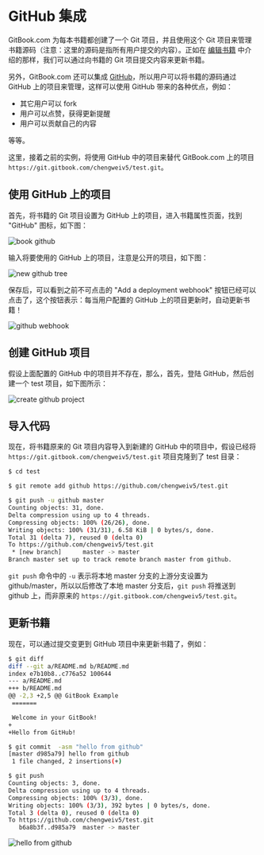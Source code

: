 # GitHub 集成

GitBook.com 为每本书籍都创建了一个 Git 项目，并且使用这个 Git 项目来管理书籍源码（注意：这里的源码是指所有用户提交的内容）。正如在 [编辑书籍](http://www.chengweiyang.cn/edit.html) 中介绍的那样，我们可以通过向书籍的 Git 项目提交内容来更新书籍。

另外，GitBook.com 还可以集成 [GitHub](https://github.com/)，所以用户可以将书籍的源码通过 GitHub 上的项目来管理，这样可以使用 GitHub 带来的各种优点，例如：

- 其它用户可以 fork
- 用户可以点赞，获得更新提醒
- 用户可以贡献自己的内容

等等。

这里，接着之前的实例，将使用 GitHub 中的项目来替代 GitBook.com 上的项目 `https://git.gitbook.com/chengweiv5/test.git`。

## 使用 GitHub 上的项目

首先，将书籍的 Git 项目设置为 GitHub 上的项目，进入书籍属性页面，找到 "GitHub" 图标，如下图：

![book github](https://pzy-images.oss-cn-hangzhou.aliyuncs.com/img/book-property-github.webp)

输入将要使用的 GitHub 上的项目，注意是公开的项目，如下图：

![new github tree](https://pzy-images.oss-cn-hangzhou.aliyuncs.com/img/github.webp)

保存后，可以看到之前不可点击的 "Add a deployment webhook" 按钮已经可以点击了，这个按钮表示：每当用户配置的 GitHub 上的项目更新时，自动更新书籍！

![github webhook](https://pzy-images.oss-cn-hangzhou.aliyuncs.com/img/github-webhook.webp)

## 创建 GitHub 项目

假设上面配置的 GitHub 中的项目并不存在，那么，首先，登陆 GitHub，然后创建一个 test 项目，如下图所示：

![create github project](https://pzy-images.oss-cn-hangzhou.aliyuncs.com/img/github-new-project.webp)

## 导入代码

现在，将书籍原来的 Git 项目内容导入到新建的 GitHub 中的项目中，假设已经将 `https://git.gitbook.com/chengweiv5/test.git` 项目克隆到了 test 目录：

```bash
$ cd test

$ git remote add github https://github.com/chengweiv5/test.git

$ git push -u github master
Counting objects: 31, done.
Delta compression using up to 4 threads.
Compressing objects: 100% (26/26), done.
Writing objects: 100% (31/31), 6.58 KiB | 0 bytes/s, done.
Total 31 (delta 7), reused 0 (delta 0)
To https://github.com/chengweiv5/test.git
 * [new branch]      master -> master
Branch master set up to track remote branch master from github.
```

`git push` 命令中的 `-u` 表示将本地 master 分支的上游分支设置为 github/master，所以以后修改了本地 master 分支后，`git push` 将推送到 github 上，而非原来的 `https://git.gitbook.com/chengweiv5/test.git`。

## 更新书籍

现在，可以通过提交变更到 GitHub 项目中来更新书籍了，例如：

```bash
$ git diff
diff --git a/README.md b/README.md
index e7b10b8..c776a52 100644
--- a/README.md
+++ b/README.md
@@ -2,3 +2,5 @@ GitBook Example
 =======

 Welcome in your GitBook!
+
+Hello from GitHub!

$ git commit  -asm "hello from github"
[master d985a79] hello from github
 1 file changed, 2 insertions(+)

$ git push
Counting objects: 3, done.
Delta compression using up to 4 threads.
Compressing objects: 100% (3/3), done.
Writing objects: 100% (3/3), 392 bytes | 0 bytes/s, done.
Total 3 (delta 0), reused 0 (delta 0)
To https://github.com/chengweiv5/test.git
   b6a8b3f..d985a79  master -> master
```

![hello from github](https://pzy-images.oss-cn-hangzhou.aliyuncs.com/img/updated-from-github.webp)